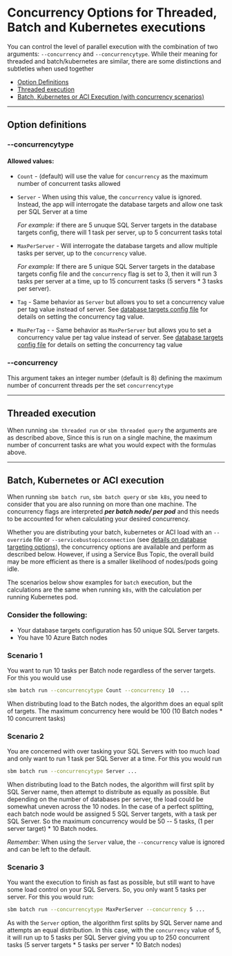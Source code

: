 # Concurrency Options for Threaded, Batch and Kubernetes executions

You can control the level of parallel execution with the combination of two arguments: `--concurrency` and `--concurrencytype`. While their meaning for threaded and batch/kubernetes are similar, there are some distinctions and subtleties when used together


- [Option Definitions](#option-definitions)
- [Threaded execution](#threaded-execution)
- [Batch, Kubernetes or ACI Execution (with concurrency scenarios)](#batch-kubernetes-or-aci-execution)

----


## Option definitions

### --concurrencytype

#### Allowed values:

- `Count` - (default) will use the value for `concurrency` as the maximum number of concurrent tasks allowed
- `Server` - When using this value, the `concurrency` value is ignored. Instead, the app will interrogate the database targets and allow one task per SQL Server at a time

    _For example:_ if there are 5 unuque SQL Server targets in the database targets config, there will 1 task per server, up to 5 concurrent tasks total

- `MaxPerServer` - Will interrogate the database targets and allow multiple tasks per server, up to the `concurrency` value.

    _For example:_ If there are 5 unique SQL Server targets in the database targets config file and the `concurrency` flag is set to 3, then it will run 3 tasks per server at a time, up to 15 concurrent tasks (5 servers * 3 tasks per server).

- `Tag` - Same behavior as `Server` but allows you to set a concurrency value per tag value instead of server. See [database targets config file](override_options.md) for details on setting the concurrency tag value.

- `MaxPerTag` -  - Same behavior as `MaxPerServer` but allows you to set a concurrency value per tag value instead of server.  See [database targets config file](override_options.md) for details on setting the concurrency tag value

### --concurrency

This argument takes an integer number (default is 8) defining the maximum number of concurrent threads per the set `concurrencytype`

----

## Threaded execution

When running  `sbm threaded run` or `sbm threaded query` the arguments are as described above, Since this is run on a single machine, the maximum number of concurrent tasks are what you would expect with the formulas above.

----

## Batch, Kubernetes or ACI execution

When running `sbm batch run`,  `sbm batch query` or `sbm k8s`, you need to consider that you are also running on more than one machine. The concurrency flags are interpreted **_per batch node/ per pod_** and this needs to be accounted for when calculating your desired concurrency.

Whether you are distributing your batch, kubernetes or ACI load with an `--override` file or `--servicebustopicconnection` (see [details on database targeting options](override_options.md)), the concurrency options are available and perform as described below. However, if using a Service Bus Topic, the overall build may be more efficient as there is a smaller likelihood of nodes/pods going idle.

The scenarios below show examples for `batch` execution, but the calculations are the same when running `k8s`, with the calculation per running Kubernetes pod.

### Consider the following:

- Your database targets configuration has 50 unique SQL Server targets.
- You have 10 Azure Batch nodes

### Scenario 1

You want to run 10 tasks per Batch node regardless of the server targets. For this you would use

``` bash
sbm batch run --concurrencytype Count --concurrency 10  ...
```

When distributing load to the Batch nodes, the algorithm does an equal split of targets. The maximum concurrency here would be 100 (10 Batch nodes * 10 concurrent tasks)

### Scenario 2

You are concerned with over tasking your SQL Servers with too much load and only want to run 1 task per SQL Server at a time. For this you would run

``` bash
sbm batch run --concurrencytype Server ...
```

When distributing load to the Batch nodes, the algorithm will first split by SQL Server name, then attempt to distribute as equally as possible. But depending on the number of databases per server, the load could be somewhat uneven across the 10 nodes. In the case of a perfect splitting, each batch node would be assigned 5 SQL Server targets, with a task per SQL Server. So the maximum concurrency would be 50 -- 5 tasks, (1 per server target) * 10 Batch nodes.

_Remember:_ When using the `Server` value, the `--concurrency` value is ignored and can be left to the default.

### Scenario 3

You want the execution to finish as fast as possible, but still want to have some load control on your SQL Servers. So, you only want 5 tasks per server. For this you would run:

``` bash
sbm batch run --concurrencytype MaxPerServer --concurrency 5 ...
```

As with the `Server` option, the algorithm first splits by SQL Server name and attempts an equal distribution. In this case, with the `concurrency` value of 5, it will run up to 5 tasks per SQL Server giving you up to 250 concurrent tasks (5 server targets * 5 tasks per server * 10 Batch nodes)
